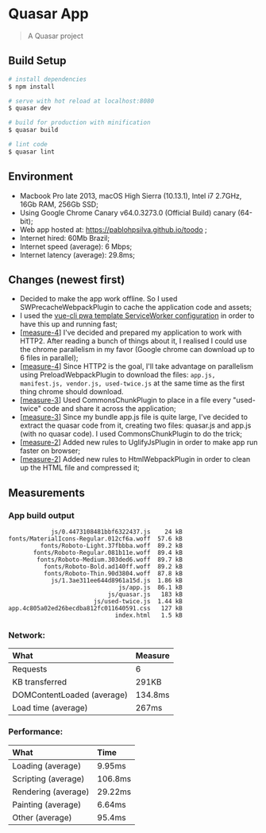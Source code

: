 # Quasar App

> A Quasar project

## Build Setup

``` bash
# install dependencies
$ npm install

# serve with hot reload at localhost:8080
$ quasar dev

# build for production with minification
$ quasar build

# lint code
$ quasar lint
```


## Environment
* Macbook Pro late 2013, macOS High Sierra (10.13.1), Intel i7 2.7GHz, 16Gb RAM, 256Gb SSD;
* Using Google Chrome Canary v64.0.3273.0 (Official Build) canary (64-bit);
* Web app hosted at: https://pablohpsilva.github.io/toodo ;
* Internet hired: 60Mb Brazil;
* Internet speed (average): 6 Mbps;
* Internet latency (average): 29.8ms;

## Changes (newest first)

* Decided to make the app work offline. So I used SWPrecacheWebpackPlugin to cache the application code and assets;
* I used the [vue-cli pwa template ServiceWorker configuration](https://github.com/vuejs-templates/pwa/blob/master/template/build/service-worker-prod.js) in order to have this up and running fast;
* [[measure-4](https://github.com/pablohpsilva/toodo/tree/measure-4)] I've decided and prepared my application to work with HTTP2. After reading a bunch of things about it, I realised I could use the chrome parallelism in my favor (Google chrome can download up to 6 files in parallel);
* [[measure-4](https://github.com/pablohpsilva/toodo/tree/measure-4)] Since HTTP2 is the goal, I'll take advantage on parallelism using PreloadWebpackPlugin to download the files: `app.js, manifest.js, vendor.js, used-twice.js` at the same time as the first thing chrome should download.
* [[measure-3](https://github.com/pablohpsilva/toodo/tree/measure-3)] Used CommonsChunkPlugin to place in a file every "used-twice" code and share it across the application;
* [[measure-3](https://github.com/pablohpsilva/toodo/tree/measure-3)] Since my bundle app.js file is quite large, I've decided to extract the quasar code from it, creating two files: quasar.js and app.js (with no quasar code). I used CommonsChunkPlugin to do the trick;
* [[measure-2](https://github.com/pablohpsilva/toodo/tree/measure-2)] Added new rules to UglifyJsPlugin in order to make app run faster on browser;
* [[measure-2](https://github.com/pablohpsilva/toodo/tree/measure-2)] Added new rules to HtmlWebpackPlugin in order to clean up the HTML file and compressed it;

## Measurements

### App build output
```
            js/0.4473108481bbf6322437.js    24 kB
fonts/MaterialIcons-Regular.012cf6a.woff  57.6 kB
         fonts/Roboto-Light.37fbbba.woff  89.2 kB
       fonts/Roboto-Regular.081b11e.woff  89.4 kB
        fonts/Roboto-Medium.303ded6.woff  89.7 kB
          fonts/Roboto-Bold.ad140ff.woff  89.2 kB
          fonts/Roboto-Thin.90d3804.woff  87.8 kB
            js/1.3ae311ee644d8961a15d.js  1.86 kB
                               js/app.js  86.1 kB
                            js/quasar.js   183 kB
                        js/used-twice.js  1.44 kB
app.4c805a02ed26becdba812fc011640591.css   127 kB
                              index.html   1.5 kB
```

### Network:

|    What                     |   Measure   |
|:----------------------------|:------------|
|    Requests                 |      6      |
| KB transferred              |    291KB    |
| DOMContentLoaded (average)  |   134.8ms   |
| Load time (average)         |   267ms     |


### Performance:

|      What             |   Time    |
|:----------------------|:----------|
| Loading (average)     | 9.95ms    |
| Scripting (average)   | 106.8ms   |
| Rendering (average)   | 29.22ms   |
| Painting (average)    | 6.64ms    |
| Other (average)       | 95.4ms    |

<!--
var sum = (arr) => arr.reduce((acc, curr) => curr + acc, 0)

// Measures:
var measuresDOMContentLoadedMilliseconds = [340, 61, 88, 84, 101]
var measuresLoadTimeMilliseconds         = [769, 108, 151, 142, 165]
var measuresLoadingMilliseconds          = [8.6, 9.2, 10.5, 10.2, 11.3]
var measuresScriptingMilliseconds        = [102, 90.4, 114.8, 111.3, 115.5]
var measuresRenderingMilliseconds        = [36.1, 23.2, 28.4, 27.5, 30.9]
var measuresPaintingMilliseconds         = [10.4, 5.8, 5.4, 6, 5.6]
var measuresOtherMilliseconds            = [124.9, 79.2, 85.8, 90.2, 96.9]


var measures = [
  measuresDOMContentLoadedMilliseconds,
  measuresLoadTimeMilliseconds,
  measuresLoadingMilliseconds,
  measuresScriptingMilliseconds,
  measuresRenderingMilliseconds,
  measuresPaintingMilliseconds,
  measuresOtherMilliseconds
]

console.log(measures.map(el => sum(el) / el.length))

// console:
[
  134.8,
  267,
  9.959999999999999,
  106.8,
  29.22,
  6.640000000000001,
  95.4
]

-->
